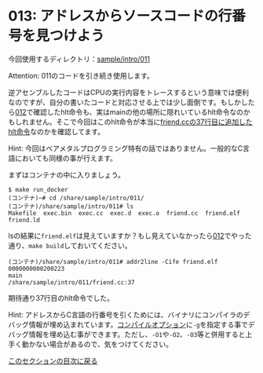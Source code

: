 013: アドレスからソースコードの行番号を見つけよう
================================================

今回使用するディレクトリ：[sample/intro/011](https://github.com/PFLab-OS/Toshokan/tree/master/sample/intro/011)

Attention: 011のコードを引き続き使用します。

逆アセンブルしたコードはCPUの実行内容をトレースするという意味では便利なのですが、自分の書いたコードと対応させる上では少し面倒です。もしかしたら[012](012.md)で確認したhlt命令も、実はmainの他の場所に隠れいているhlt命令なのかもしれません。そこで今回はこのhlt命令が本当に[friend.ccの37行目に追加したhlt命令](https://github.com/PFLab-OS/Toshokan/blob/master/sample/intro/011/friend.cc#L37)なのかを確認してます。

Hint: 今回はベアメタルプログラミング特有の話ではありません。一般的なC言語においても同様の事が行えます。

まずはコンテナの中に入りましょう。

```
$ make run_docker
(コンテナ)~# cd /share/sample/intro/011/
(コンテナ)/share/sample/intro/011# ls
Makefile  exec.bin  exec.cc  exec.d  exec.o  friend.cc  friend.elf  friend.ld
```

lsの結果に`friend.elf`は見えていますか？もし見えていなかったら[012](012.md)でやった通り、`make build`しておいてください。

```
(コンテナ)/share/sample/intro/011# addr2line -Cife friend.elf 0000000000200223
main
/share/sample/intro/011/friend.cc:37
```

期待通り37行目のhlt命令でした。

Hint: アドレスからC言語の行番号を引くためには、バイナリにコンパイラのデバッグ情報が埋め込まれています。[コンパイルオプション](https://github.com/PFLab-OS/Toshokan/blob/master/sample/intro/011/Makefile#L11)に`-g`を指定する事でデバッグ情報を埋め込む事ができます。ただし、`-O1`や`-O2`、`-O3`等と併用すると上手く動かない場合があるので、気をつけてください。

[このセクションの目次に戻る](index.md)
